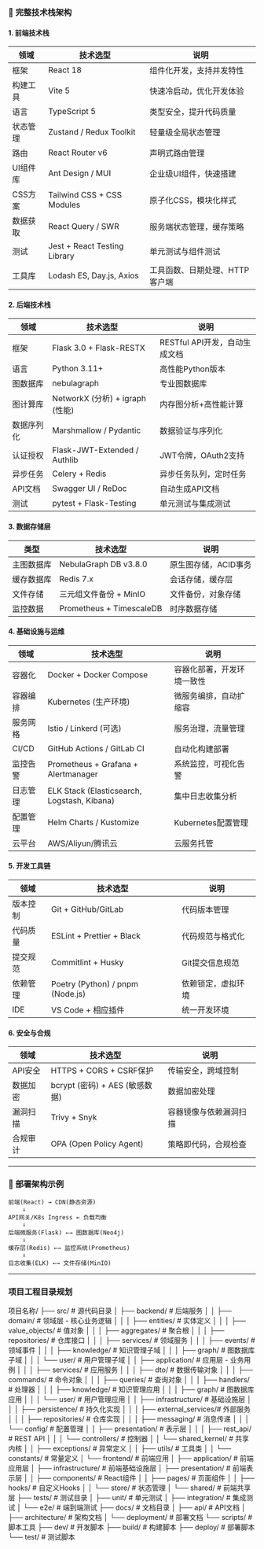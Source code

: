 ### 🎯 **完整技术栈架构**

#### **1. 前端技术栈**
| 领域 | 技术选型 | 说明 |
|------|----------|------|
| 框架 | React 18 | 组件化开发，支持并发特性 |
| 构建工具 | Vite 5 | 快速冷启动，优化开发体验 |
| 语言 | TypeScript 5 | 类型安全，提升代码质量 |
| 状态管理 | Zustand / Redux Toolkit | 轻量级全局状态管理 |
| 路由 | React Router v6 | 声明式路由管理 |
| UI组件库 | Ant Design / MUI | 企业级UI组件，快速搭建 |
| CSS方案 | Tailwind CSS + CSS Modules | 原子化CSS，模块化样式 |
| 数据获取 | React Query / SWR | 服务端状态管理，缓存策略 |
| 测试 | Jest + React Testing Library | 单元测试与组件测试 |
| 工具库 | Lodash ES, Day.js, Axios | 工具函数、日期处理、HTTP客户端 |

#### **2. 后端技术栈**
| 领域 | 技术选型 | 说明 |
|------|----------|------|
| 框架 | Flask 3.0 + Flask-RESTX | RESTful API开发，自动生成文档 |
| 语言 | Python 3.11+ | 高性能Python版本 |
| 图数据库 | nebulagraph | 专业图数据库 |
| 图计算库 | NetworkX (分析) + igraph (性能) | 内存图分析+高性能计算 |
| 数据序列化 | Marshmallow / Pydantic | 数据验证与序列化 |
| 认证授权 | Flask-JWT-Extended / Authlib | JWT令牌，OAuth2支持 |
| 异步任务 | Celery + Redis | 异步任务队列，定时任务 |
| API文档 | Swagger UI / ReDoc | 自动生成API文档 |
| 测试 | pytest + Flask-Testing | 单元测试与集成测试 |

#### **3. 数据存储层**
| 类型 | 技术选型 | 说明 |
|------|----------|------|
| 主图数据库 | NebulaGraph DB v3.8.0  | 原生图存储，ACID事务 |
| 缓存数据库 | Redis 7.x | 会话存储，缓存层 |
| 文件存储 | 三元组文件备份 + MinIO | 文件备份，对象存储 |
| 监控数据 | Prometheus + TimescaleDB | 时序数据存储 |

#### **4. 基础设施与运维**
| 领域 | 技术选型 | 说明 |
|------|----------|------|
| 容器化 | Docker + Docker Compose | 容器化部署，开发环境一致性 |
| 容器编排 | Kubernetes (生产环境) | 微服务编排，自动扩缩容 |
| 服务网格 | Istio / Linkerd (可选) | 服务治理，流量管理 |
| CI/CD | GitHub Actions / GitLab CI | 自动化构建部署 |
| 监控告警 | Prometheus + Grafana + Alertmanager | 系统监控，可视化告警 |
| 日志管理 | ELK Stack (Elasticsearch, Logstash, Kibana) | 集中日志收集分析 |
| 配置管理 | Helm Charts / Kustomize | Kubernetes配置管理 |
| 云平台 | AWS/Aliyun/腾讯云 | 云服务托管 |

#### **5. 开发工具链**
| 领域 | 技术选型 | 说明 |
|------|----------|------|
| 版本控制 | Git + GitHub/GitLab | 代码版本管理 |
| 代码质量 | ESLint + Prettier + Black | 代码规范与格式化 |
| 提交规范 | Commitlint + Husky | Git提交信息规范 |
| 依赖管理 | Poetry (Python) / pnpm (Node.js) | 依赖锁定，虚拟环境 |
| IDE | VS Code + 相应插件 | 统一开发环境 |

#### **6. 安全与合规**
| 领域 | 技术选型 | 说明 |
|------|----------|------|
| API安全 | HTTPS + CORS + CSRF保护 | 传输安全，跨域控制 |
| 数据加密 | bcrypt (密码) + AES (敏感数据) | 数据加密处理 |
| 漏洞扫描 | Trivy + Snyk | 容器镜像与依赖漏洞扫描 |
| 合规审计 | OPA (Open Policy Agent) | 策略即代码，合规检查 |

---

### 🚀 **部署架构示例**
```
前端(React) → CDN(静态资源)
    ↓
API网关/K8s Ingress ← 负载均衡
    ↓
后端微服务(Flask) ←→ 图数据库(Neo4j)
    ↓
缓存层(Redis) ←→ 监控系统(Prometheus)
    ↓
日志收集(ELK) ←→ 文件存储(MinIO)
```

---
### 项目工程目录规划
项目名称/
├── src/                          # 源代码目录
│   ├── backend/                  # 后端服务
│   │   ├── domain/               # 领域层 - 核心业务逻辑
│   │   │   ├── entities/         # 实体定义
│   │   │   ├── value_objects/    # 值对象
│   │   │   ├── aggregates/       # 聚合根
│   │   │   ├── repositories/     # 仓库接口
│   │   │   ├── services/         # 领域服务
│   │   │   ├── events/           # 领域事件
│   │   │   ├── knowledge/        # 知识管理子域
│   │   │   ├── graph/            # 图数据库子域
│   │   │   └── user/             # 用户管理子域
│   │   ├── application/          # 应用层 - 业务用例
│   │   │   ├── services/         # 应用服务
│   │   │   ├── dto/              # 数据传输对象
│   │   │   ├── commands/         # 命令对象
│   │   │   ├── queries/          # 查询对象
│   │   │   ├── handlers/         # 处理器
│   │   │   ├── knowledge/        # 知识管理应用
│   │   │   ├── graph/            # 图数据库应用
│   │   │   └── user/             # 用户管理应用
│   │   ├── infrastructure/       # 基础设施层
│   │   │   ├── persistence/      # 持久化实现
│   │   │   ├── external_services/# 外部服务
│   │   │   ├── repositories/     # 仓库实现
│   │   │   ├── messaging/        # 消息传递
│   │   │   └── config/           # 配置管理
│   │   ├── presentation/         # 表示层
│   │   │   ├── rest_api/         # REST API
│   │   │   └── controllers/      # 控制器
│   │   └── shared_kernel/        # 共享内核
│   │       ├── exceptions/       # 异常定义
│   │       ├── utils/            # 工具类
│   │       └── constants/        # 常量定义
│   └── frontend/                 # 前端应用
│       ├── application/          # 前端应用层
│       ├── infrastructure/         # 前端基础设施层
│       ├── presentation/         # 前端表示层
│       │   ├── components/       # React组件
│       │   ├── pages/            # 页面组件
│       │   ├── hooks/            # 自定义Hooks
│       │   └── store/            # 状态管理
│       └── shared/               # 前端共享层
├── tests/                        # 测试目录
│   ├── unit/                     # 单元测试
│   ├── integration/              # 集成测试
│   └── e2e/                      # 端到端测试
├── docs/                         # 文档目录
│   ├── api/                      # API文档
│   ├── architecture/             # 架构文档
│   └── deployment/               # 部署文档
└── scripts/                      # 脚本工具
    ├── dev/                      # 开发脚本
    ├── build/                    # 构建脚本
    ├── deploy/                   # 部署脚本
    └── test/                     # 测试脚本
